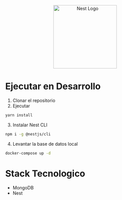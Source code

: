 <p align="center">
  <a href="http://nestjs.com/" target="blank"><img src="https://nestjs.com/img/logo-small.svg" width="200" alt="Nest Logo" /></a>
</p>

# Ejecutar en Desarrollo

1. Clonar el repositorio
2. Ejecutar

```sh
yarn install
```

3. Instalar Nest CLI

```sh
npm i -g @nestjs/cli
```

4. Levantar la base de datos local

```sh
docker-compose up -d
```


# Stack Tecnologico
* MongoDB
* Nest
